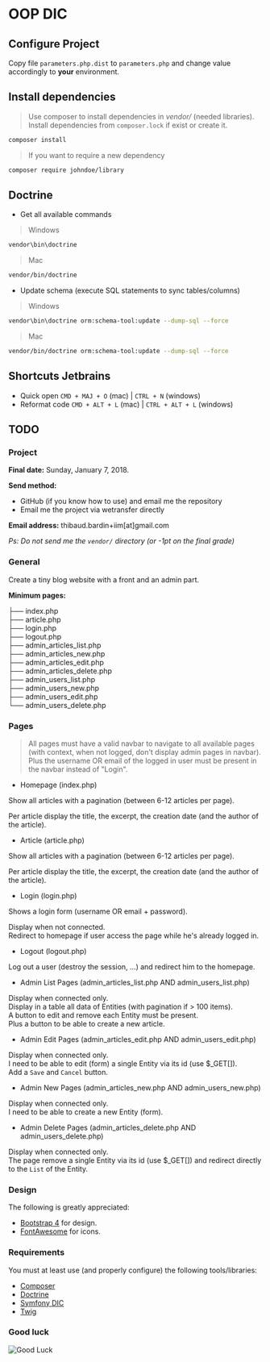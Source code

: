# OOP DIC

## Configure Project

Copy file `parameters.php.dist` to `parameters.php` and change value accordingly to **your** environment.

## Install dependencies

> Use composer to install dependencies in *vendor/* (needed libraries).  
  Install dependencies from `composer.lock` if exist or create it.


```bash
composer install
```

> If you want to require a new dependency

```bash
composer require johndoe/library
```

## Doctrine

* Get all available commands

> Windows

```bash
vendor\bin\doctrine
```

> Mac

```bash
vendor/bin/doctrine
```

* Update schema (execute SQL statements to sync tables/columns)

> Windows

```bash
vendor\bin\doctrine orm:schema-tool:update --dump-sql --force
```

> Mac

```bash
vendor/bin/doctrine orm:schema-tool:update --dump-sql --force
```

## Shortcuts Jetbrains

* Quick open `CMD + MAJ + O` (mac) | `CTRL + N` (windows)
* Reformat code `CMD + ALT + L` (mac) | `CTRL + ALT + L` (windows)

## TODO

### Project

**Final date:** Sunday, January 7, 2018.

**Send method:** 
* GitHub (if you know how to use) and email me the repository
* Email me the project via wetransfer directly

**Email address:** thibaud.bardin+iim[at]gmail.com

*Ps: Do not send me the `vendor/` directory (or -1pt on the final grade)*

### General

Create a tiny blog website with a front and an admin part.

**Minimum pages:**

├── index.php  
├── article.php  
├── login.php  
├── logout.php  
├── admin_articles_list.php  
├── admin_articles_new.php    
├── admin_articles_edit.php  
├── admin_articles_delete.php  
├── admin_users_list.php  
├── admin_users_new.php  
├── admin_users_edit.php  
└── admin_users_delete.php  

### Pages

> All pages must have a valid navbar to navigate to all available pages (with context, when not logged, don't display admin pages in navbar).  
  Plus the username OR email of the logged in user must be present in the navbar instead of "Login".

* Homepage (index.php)

Show all articles with a pagination (between 6-12 articles per page).  

Per article display the title, the excerpt, the creation date (and the author of the article).

* Article (article.php)

Show all articles with a pagination (between 6-12 articles per page).  

Per article display the title, the excerpt, the creation date (and the author of the article).


* Login (login.php)

Shows a login form (username OR email + password).
  
Display when not connected.  
Redirect to homepage if user access the page while he's already logged in.  

* Logout (logout.php)

Log out a user (destroy the session, ...) and redirect him to the homepage.

* Admin List Pages (admin_articles_list.php AND admin_users_list.php)

Display when connected only.  
Display in a table all data of Entities (with pagination if > 100 items).  
A button to edit and remove each Entity must be present.  
Plus a button to be able to create a new article.  

* Admin Edit Pages (admin_articles_edit.php AND admin_users_edit.php)

Display when connected only.  
I need to be able to edit (form) a single Entity via its id (use $_GET[]).  
Add a `Save` and `Cancel` button.  

* Admin New Pages (admin_articles_new.php AND admin_users_new.php)

Display when connected only.  
I need to be able to create a new Entity (form).  

* Admin Delete Pages (admin_articles_delete.php AND admin_users_delete.php)

Display when connected only.  
The page remove a single Entity via its id (use $_GET[]) and redirect directly to the `List` of the Entity.  

### Design

The following is greatly appreciated:

* [Bootstrap 4](http://getbootstrap.com/docs/4.0/getting-started/introduction/) for design.
* [FontAwesome](http://fontawesome.io/get-started/) for icons.

### Requirements

You must at least use (and properly configure) the following tools/libraries:

* [Composer](https://getcomposer.org/doc/)
* [Doctrine](http://docs.doctrine-project.org/projects/doctrine-orm/en/latest/)
* [Symfony DIC](http://symfony.com/doc/current/components/dependency_injection.html)
* [Twig](https://twig.symfony.com/doc/2.x/)

### Good luck

![Good Luck](http://heyjackass.com/wp-content/uploads/2016/05/lando_goodbye.jpg)
